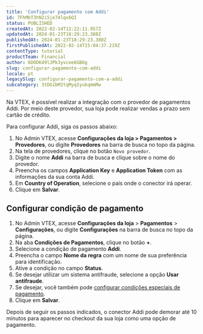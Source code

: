 ```yaml
---
title: 'Configurar pagamento com Addi'
id: 7FhMbT3hN2i5je74lqx6QI
status: PUBLISHED
createdAt: 2022-02-14T12:22:11.957Z
updatedAt: 2024-01-23T18:29:23.380Z
publishedAt: 2024-01-23T18:29:23.380Z
firstPublishedAt: 2022-02-14T15:04:37.219Z
contentType: tutorial
productTeam: Financial
author: 6DODK49lJPk3yvcoe6GB6g
slug: configurar-pagamento-com-addi
locale: pt
legacySlug: configurar-pagamento-com-a-addi
subcategory: 3tDGibM2tqMyqIyukqmmMw
---
```


Na VTEX, é possível realizar a integração com o provedor de pagamentos Addi. Por meio deste provedor, sua loja pode realizar vendas a prazo sem cartão de crédito.

Para configurar Addi, siga os passos abaixo:

1. No Admin VTEX, acesse __Configurações da loja > Pagamentos > Provedores__, ou digite __Provedores__ na barra de busca no topo da página.
2. Na tela de provedores, clique no botão `Novo provedor`.
3. Digite o nome __Addi__ na barra de busca e clique sobre o nome do provedor.
4. Preencha os campos __Application Key__ e __Application Token__ com as informações da sua conta Addi.
5. Em __Country of Operation__, selecione o país onde o conector irá operar.
6. Clique em __Salvar__.

## Configurar condição de pagamento

1. No Admin VTEX, acesse **Configurações da loja** > **Pagamentos** > **Configurações**, ou digite **Configurações** na barra de busca no topo da página.
2. Na aba __Condições de Pagamentos__, clique no botão __+__.
3. Selecione a condição de pagamento __Addi__.
4. Preencha o campo __Nome da regra__ com um nome de sua preferência para identificação.
5. Ative a condição no campo __Status__.
6. Se desejar utilizar um sistema antifraude, selecione a opção __Usar antifraude__.
7. Se desejar, você também pode [configurar condições especiais de pagamento](https://help.vtex.com/pt/tutorial/condiciones-especiales--tutorials_456?&utm_source=autocomplete#).
8. Clique em __Salvar__.

Depois de seguir os passos indicados, o conector Addi pode demorar até 10 minutos para aparecer no checkout da sua loja como uma opção de pagamento. 
